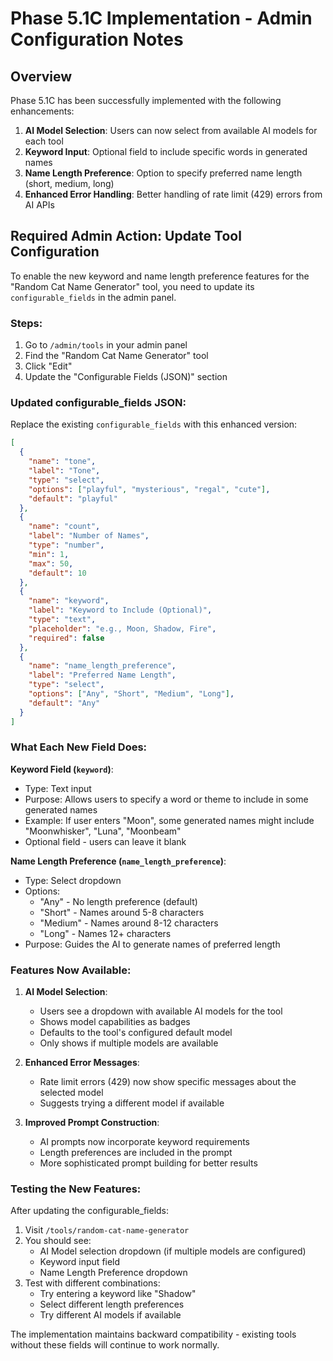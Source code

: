 # Phase 5.1C Implementation - Admin Configuration Notes

## Overview
Phase 5.1C has been successfully implemented with the following enhancements:

1. **AI Model Selection**: Users can now select from available AI models for each tool
2. **Keyword Input**: Optional field to include specific words in generated names
3. **Name Length Preference**: Option to specify preferred name length (short, medium, long)
4. **Enhanced Error Handling**: Better handling of rate limit (429) errors from AI APIs

## Required Admin Action: Update Tool Configuration

To enable the new keyword and name length preference features for the "Random Cat Name Generator" tool, you need to update its `configurable_fields` in the admin panel.

### Steps:
1. Go to `/admin/tools` in your admin panel
2. Find the "Random Cat Name Generator" tool
3. Click "Edit"
4. Update the "Configurable Fields (JSON)" section

### Updated configurable_fields JSON:

Replace the existing `configurable_fields` with this enhanced version:

```json
[
  {
    "name": "tone",
    "label": "Tone",
    "type": "select",
    "options": ["playful", "mysterious", "regal", "cute"],
    "default": "playful"
  },
  {
    "name": "count",
    "label": "Number of Names",
    "type": "number",
    "min": 1,
    "max": 50,
    "default": 10
  },
  {
    "name": "keyword",
    "label": "Keyword to Include (Optional)",
    "type": "text",
    "placeholder": "e.g., Moon, Shadow, Fire",
    "required": false
  },
  {
    "name": "name_length_preference",
    "label": "Preferred Name Length",
    "type": "select",
    "options": ["Any", "Short", "Medium", "Long"],
    "default": "Any"
  }
]
```

### What Each New Field Does:

**Keyword Field (`keyword`)**:
- Type: Text input
- Purpose: Allows users to specify a word or theme to include in some generated names
- Example: If user enters "Moon", some generated names might include "Moonwhisker", "Luna", "Moonbeam"
- Optional field - users can leave it blank

**Name Length Preference (`name_length_preference`)**:
- Type: Select dropdown
- Options:
  - "Any" - No length preference (default)
  - "Short" - Names around 5-8 characters
  - "Medium" - Names around 8-12 characters  
  - "Long" - Names 12+ characters
- Purpose: Guides the AI to generate names of preferred length

### Features Now Available:

1. **AI Model Selection**: 
   - Users see a dropdown with available AI models for the tool
   - Shows model capabilities as badges
   - Defaults to the tool's configured default model
   - Only shows if multiple models are available

2. **Enhanced Error Messages**:
   - Rate limit errors (429) now show specific messages about the selected model
   - Suggests trying a different model if available

3. **Improved Prompt Construction**:
   - AI prompts now incorporate keyword requirements
   - Length preferences are included in the prompt
   - More sophisticated prompt building for better results

### Testing the New Features:

After updating the configurable_fields:
1. Visit `/tools/random-cat-name-generator`
2. You should see:
   - AI Model selection dropdown (if multiple models are configured)
   - Keyword input field
   - Name Length Preference dropdown
3. Test with different combinations:
   - Try entering a keyword like "Shadow"
   - Select different length preferences
   - Try different AI models if available

The implementation maintains backward compatibility - existing tools without these fields will continue to work normally. 